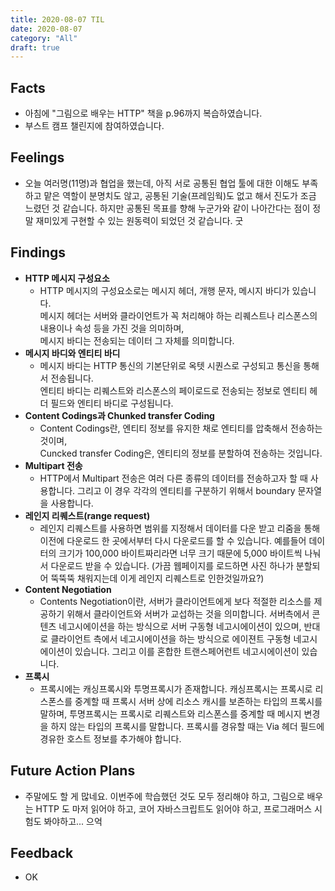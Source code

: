 ```yaml
---
title: 2020-08-07 TIL
date: 2020-08-07
category: "All"
draft: true
---
```


## Facts

- 아침에 "그림으로 배우는 HTTP" 책을 p.96까지 복습하였습니다.
- 부스트 캠프 챌린지에 참여하였습니다.

## Feelings

- 오늘 여러명(11명)과 협업을 했는데, 아직 서로 공통된 협업 툴에 대한 이해도 부족하고 맡은 역할이 분명치도 않고, 공통된 기술(프레임웍)도 없고 해서 진도가 조금 느렸던 것 같습니다. 하지만 공통된 목표를 향해 누군가와 같이 나아간다는 점이 정말 재미있게 구현할 수 있는 원동력이 되었던 것 같습니다. 굿

## Findings

- **HTTP 메시지 구성요소**
  - HTTP 메시지의 구성요소로는 메시지 헤더, 개행 문자, 메시지 바디가 있습니다.  
    메시지 헤더는 서버와 클라이언트가 꼭 처리해야 하는 리퀘스트나 리스폰스의 내용이나 속성 등을 가진 것을 의미하며,  
    메시지 바디는 전송되는 데이터 그 자체를 의미합니다.
- **메시지 바디와 엔티티 바디**  
  - 메시지 바디는 HTTP 통신의 기본단위로 옥텟 시퀀스로 구성되고 통신을 통해서 전송됩니다.  
    엔티티 바디는 리퀘스트와 리스폰스의 페이로드로 전송되는 정보로 엔티티 헤더 필드와 엔티티 바디로 구성됩니다.
- **Content Codings과 Chunked transfer Coding**
  - Content Codings란, 엔티티 정보를 유지한 채로 엔티티를 압축해서 전송하는 것이며,  
    Cuncked transfer Coding은, 엔티티의 정보를 분할하여 전송하는 것입니다.
- **Multipart 전송**
  - HTTP에서 Multipart 전송은 여러 다른 종류의 데이터를 전송하고자 할 때 사용합니다. 그리고 이 경우 각각의 엔티티를 구분하기 위해서 boundary 문자열을 사용합니다.
- **레인지 리퀘스트(range request)**
  - 레인지 리퀘스트를 사용하면 범위를 지정해서 데이터를 다운 받고 리줌을 통해 이전에 다운로드 한 곳에서부터 다시 다운로드를 할 수 있습니다. 예를들어 데이터의 크기가 100,000 바이트짜리라면 너무 크기 때문에 5,000 바이트씩 나눠서 다운로드 받을 수 있습니다. (가끔 웹페이지를 로드하면 사진 하나가 분할되어 뚝뚝뚝 채워지는데 이게 레인지 리퀘스트로 인한것일까요?)
- **Content Negotiation**
  - Contents Negotiation이란, 서버가 클라이언트에게 보다 적절한 리소스를 제공하기 위해서 클라이언트와 서버가 교섭하는 것을 의미합니다. 서버측에서 콘텐츠 네고시에이션을 하는 방식으로 서버 구동형 네고시에이션이 있으며, 반대로 클라이언트 측에서 네고시에이션을 하는 방식으로 에이젼트 구동형 네고시에이션이 있습니다. 그리고 이를 혼합한 트랜스페어런트 네고시에이션이 있습니다.
- **프록시**  
  - 프록시에는 캐싱프록시와 투명프록시가 존재합니다. 캐싱프록시는 프록시로 리스폰스를 중계할 때 프록시 서버 상에 리소스 캐시를 보존하는 타입의 프록시를 말하며, 투명프록시는 프록시로 리퀘스트와 리스폰스를 중계할 때 메시지 변경을 하지 않는 타입의 프록시를 말합니다. 프록시를 경유할 때는 Via 헤더 필드에 경유한 호스트 정보를 추가해야 합니다.

## Future Action Plans

- 주말에도 할 게 많네요. 이번주에 학습했던 것도 모두 정리해야 하고, 그림으로 배우는 HTTP 도 마저 읽어야 하고, 코어 자바스크립트도 읽어야 하고, 프로그래머스 시험도 봐야하고... 으억

## Feedback

- OK
